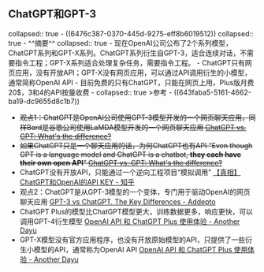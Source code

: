 ## ChatGPT和GPT-3
collapsed:: true
	- ((6476c387-0370-445d-9275-eff8b6019512))
	  collapsed:: true
		- ^^摘要^^
		  collapsed:: true
			- 现在OpenAI公司公布了2个系列模型，ChatGPT系列和GPT-X系列。ChatGPT系列衍生自GPT-3，适合连续对话，不需要指令工程；GPT-X系列适合处理复杂任务，需要指令工程。
			- ChatGPT只有网页应用，没有开放API；GPT-X没有网页应用，可以通过API调用衍生的小模型，通常简称OpenAI API
			- 目前免费的只有ChatGPT，只能在网页上用，Plus版月费20$，3和4的API按量收费
		- collapsed:: true
		  >参考
			- ((643faba5-5161-4662-ba19-dc9655d8c1b7))
- ~~观点1：ChatGPT是OpenAI公司使用GPT-3模型开发的一个网页聊天应用，同样Bard是谷歌公司使用LaMDA模型开发的一个网页聊天应用 [ChatGPT vs. GPT: What's the difference?](https://zapier.com/blog/chatgpt-vs-gpt/)~~
- ~~如果ChatGPT只是一个聊天应用的话，为何ChatGPT也有API “Even though GPT is a language model and ChatGPT is a chatbot, **they each have their own open API**” [ChatGPT vs. GPT: What's the difference?](https://zapier.com/blog/chatgpt-vs-gpt/)~~
- ChatGPT没有开放API，只能通过一个逆向工程项目“模拟调用” [【真相】ChatGPT和OpenAI的API KEY - 知乎](https://zhuanlan.zhihu.com/p/607053872)
- 观点2：ChatGPT是从GPT-3模型的一个变体，专门用于驱动OpenAI的网页聊天应用 [GPT-3 vs ChatGPT. The Key Differences - Addepto](https://addepto.com/blog/gpt-3-vs-chat-gpt-the-key-differences/)
- ChatGPT Plus的模型比ChatGPT模型更大，训练数据更多，响应更快，可以调用GPT-4衍生模型 [OpenAI API 和 ChatGPT Plus 使用体验 - Another Dayu](https://anotherdayu.com/2023/4950/)
- GPT-X模型没有官方应用程序，也没有开放原始模型的API，只提供了一些衍生小模型的API，通常称为OpenAI API [OpenAI API 和 ChatGPT Plus 使用体验 - Another Dayu](https://anotherdayu.com/2023/4950/)